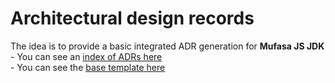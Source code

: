 # Architectural design records  
The idea is to provide a basic integrated ADR generation for **Mufasa JS JDK**
    - You can see an [index of ADRs here](./index.md)  
    - You can see the [base template here](./template.md)  